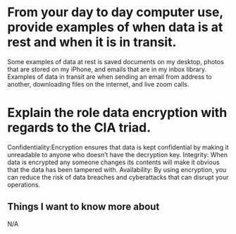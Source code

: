 # From your day to day computer use, provide examples of when data is at rest and when it is in transit.
Some examples of data at rest is saved documents on my desktop, photos that are stored on my iPhone, and emails that are in my inbox library. Examples of data in transit are when sending an email from address to another, downloading files on the internet, and live zoom calls.
# Explain the role data encryption with regards to the CIA triad.
Confidentiality:Encryption ensures that data is kept confidential by making it unreadable to anyone who doesn’t have the decryption key. Integrity: When data is encrypted any someone changes its contents will make it obvious that the data has been tampered with. Availability: By using encryption, you can reduce the risk of data breaches and cyberattacks that can disrupt your operations.
## Things I want to know more about
N/A
